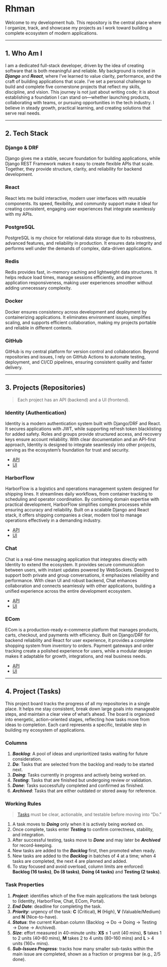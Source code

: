# Rhman

Welcome to my development hub. This repository is the central place where I organize, track, and showcase my projects as I work toward building a complete ecosystem of modern applications.

---

## 1. Who Am I

I am a dedicated full-stack developer, driven by the idea of creating software that is both meaningful and reliable. My background is rooted in ***Django*** and ***React***, where I’ve learned to value clarity, performance, and the craft of building applications that scale. I’ve set a personal challenge to build and complete five cornerstone projects that reflect my skills, discipline, and vision. This journey is not just about writing code; it is about establishing a foundation I can stand on—whether launching products, collaborating with teams, or pursuing opportunities in the tech industry. I believe in steady growth, practical learning, and creating solutions that serve real needs.

---

## 2. Tech Stack

### Django & DRF

Django gives me a stable, secure foundation for building applications, while Django REST Framework makes it easy to create flexible APIs that scale. Together, they provide structure, clarity, and reliability for backend development.

### React

React lets me build interactive, modern user interfaces with reusable components. Its speed, flexibility, and community support make it ideal for creating consistent, engaging user experiences that integrate seamlessly with my APIs.

### PostgreSQL

PostgreSQL is my choice for relational data storage due to its robustness, advanced features, and reliability in production. It ensures data integrity and performs well under the demands of complex, data-driven applications.

### Redis

Redis provides fast, in-memory caching and lightweight data structures. It helps reduce load times, manage sessions efficiently, and improve application responsiveness, making user experiences smoother without adding unnecessary complexity.

### Docker

Docker ensures consistency across development and deployment by containerizing applications. It eliminates environment issues, simplifies scaling, and supports efficient collaboration, making my projects portable and reliable in different contexts.

### GitHub

GitHub is my central platform for version control and collaboration. Beyond repositories and issues, I rely on GitHub Actions to automate testing, deployment, and CI/CD pipelines, ensuring consistent quality and faster delivery.

---

## 3. Projects (Repositories)
> Each project has an API (backend) and a UI (frontend).  

### Identity (Authentication)

Identity is a modern authentication system built with Django/DRF and React. It secures applications with JWT, while supporting refresh token blacklisting for added safety. Roles and groups provide structured access, and recovery keys ensure account reliability. With clear documentation and an API-first approach, Identity is designed to integrate seamlessly into other projects, serving as the ecosystem’s foundation for trust and security.

- [API](https://github.com/rhman-ibrahim/Identity)
- [UI](https://github.com/rhman-ibrahim/IdentityUI)

### HarborFlow

HarborFlow is a logistics and operations management system designed for shipping lines. It streamlines daily workflows, from container tracking to scheduling and operator coordination. By combining domain expertise with practical development, HarborFlow simplifies complex processes while ensuring accuracy and reliability. Built on a scalable Django and React stack, it offers shipping companies a clear, modern tool to manage operations effectively in a demanding industry.

- [API](https://github.com/rhman-ibrahim/HarborFlow)
- [UI](https://github.com/rhman-ibrahim/HarborFlowUI)

### Chat

Chat is a real-time messaging application that integrates directly with Identity to extend the ecosystem. It provides secure communication between users, with instant updates powered by WebSockets. Designed to support both private and group conversations, it emphasizes reliability and performance. With clean UI and robust backend, Chat enhances collaboration and connects seamlessly with other applications, building a unified experience across the entire development ecosystem.

- [API](https://github.com/rhman-ibrahim/Chat)
- [UI](https://github.com/rhman-ibrahim/ChatUI)

### ECom

ECom is a production-ready e-commerce platform that manages products, carts, checkout, and payments with efficiency. Built on Django/DRF for backend reliability and React for user experience, it provides a complete shopping system from inventory to orders. Payment gateways and order tracking create a polished experience for users, while a modular design makes it adaptable for growth, integrations, and real business needs.

- [API](https://github.com/rhman-ibrahim/ECom)
- [UI](https://github.com/rhman-ibrahim/EComUI)

---

## 4. Project (Tasks)
This project board tracks the progress of all my repositories in a single place. It helps me stay consistent, break down large goals into manageable steps, and maintain a clear view of what’s ahead. The board is organized into energetic, action-oriented stages, reflecting how tasks move from ideas to completion. Each card represents a specific, testable step in building my ecosystem of applications.

### Columns

1. ***Backlog***: A pool of ideas and unprioritized tasks waiting for future consideration.
2. ***Do***: Tasks that are selected from the backlog and ready to be started next.
3. ***Doing***: Tasks currently in progress and actively being worked on.
4. ***Testing***: Tasks that are finished but undergoing review or validation.
5. ***Done***: Tasks successfully completed and confirmed as finished.
6. ***Archived***: Tasks that are either outdated or stored away for reference.

### Working Rules

> [Tasks](https://github.com/users/rhman-ibrahim/projects/8) must be clear, actionable, and testable before moving into “Do.”

1. A task moves to ***Doing*** only when it is actively being worked on.
2. Once complete, tasks enter ***Testing*** to confirm correctness, stability, and integration.
3. After successful testing, tasks move to ***Done*** and may later be ***Archived*** for record-keeping.
4. New tasks are added to the ***Backlog*** first, then promoted when ready.
5. New tasks are added to the ***Backlog*** in batches of 4 at a time; when 4 tasks are completed, the next 4 are planned and added.
6. To stay focused and avoid overload, column limits are enforced: **Backlog (16 tasks)**, **Do (8 tasks)**, **Doing (4 tasks)** and **Testing (2 tasks)**.

### Task Properties

1. ***Project***: identifies which of the five main applications the task belongs to (Identity, HarborFlow, Chat, ECom, Portal).
2. ***End Date***: deadline for completing the task.
3. ***Priority***: urgency of the task: **C** (Critical), **H** (High), **V** (Valuable/Medium) and **N** (Nice-to-have).
4. ***Status***: the current Kanban column (Backlog → Do → Doing → Testing → Done → Archived).
5. ***Size***: effort measured in 40-minute units: **XS** ≤ 1 unit (40 mins), **S** takes 1 to 2 units (40–80 mins), **M** takes 2 to 4 units (80–160 mins) and **L** > 4 units (160+ mins).
6. ***Sub-Issues Progress***: tracks how many smaller sub-tasks within the main issue are completed, shown as a fraction or progress bar (e.g., 2/5 done).

